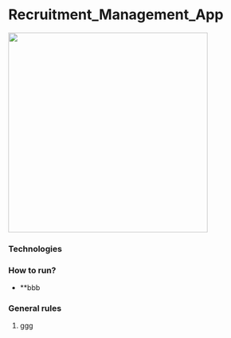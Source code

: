 # Recruitment_Management_App



<img src="tetris_screenshot.jpg" width=400>


### Technologies


### How to run?
 * **bbb

 
### General rules
1. ggg
